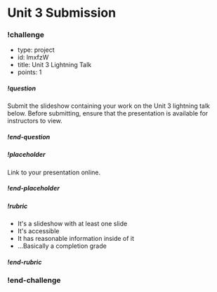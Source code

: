 # Unit 3 Submission

### !challenge

* type: project
* id: lmxfzW
* title: Unit 3 Lightning Talk
* points: 1

##### !question

Submit the slideshow containing your work on the Unit 3 lightning talk below. Before submitting, ensure that the presentation is available for instructors to view.

##### !end-question

##### !placeholder

Link to your presentation online.

##### !end-placeholder

##### !rubric

* It's a slideshow with at least one slide
* It's accessible
* It has reasonable information inside of it
* ...Basically a completion grade

##### !end-rubric

### !end-challenge
